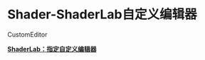 # Shader-ShaderLab自定义编辑器

CustomEditor

**[ShaderLab：指定自定义编辑器](<https://docs.unity3d.com/cn/current/Manual/SL-CustomEditor.html>)**
